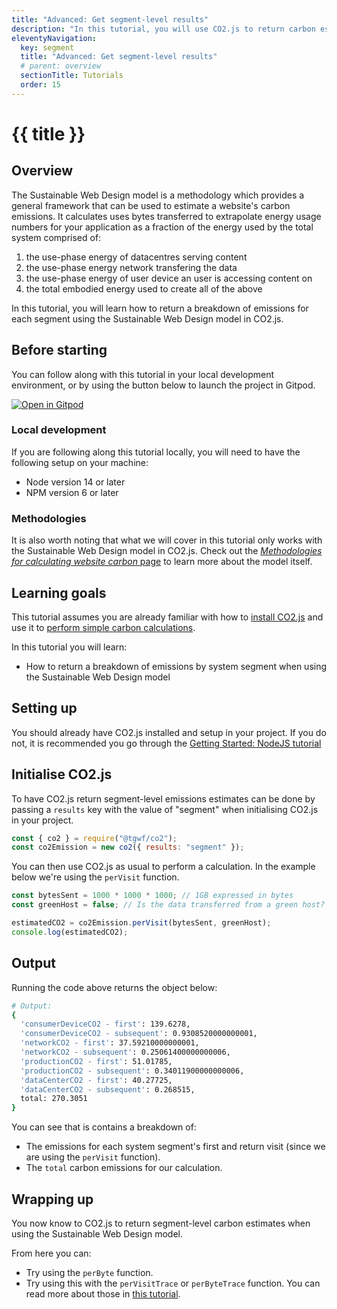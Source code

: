 ```yaml
---
title: "Advanced: Get segment-level results"
description: "In this tutorial, you will use CO2.js to return carbon estimates for each of the system segments found in the Sustainable Web Design model."
eleventyNavigation:
  key: segment
  title: "Advanced: Get segment-level results"
  # parent: overview
  sectionTitle: Tutorials
  order: 15
---
```


# {{ title }}

## Overview

The Sustainable Web Design model is a methodology which provides a general framework that can be used to estimate a website's carbon emissions. It calculates uses bytes transferred to extrapolate energy usage numbers for your application as a fraction of the energy used by the total system comprised of:

1. the use-phase energy of datacentres serving content
2. the use-phase energy network transfering the data
3. the use-phase energy of user device an user is accessing content on
4. the total embodied energy used to create all of the above

In this tutorial, you will learn how to return a breakdown of emissions for each segment using the Sustainable Web Design model in CO2.js.

## Before starting

You can follow along with this tutorial in your local development environment, or by using the button below to launch the project in Gitpod.

[![Open in Gitpod](https://gitpod.io/button/open-in-gitpod.svg)](https://gitpod.io/#https://github.com/thegreenwebfoundation/gitpod-node-starter)

### Local development

If you are following along this tutorial locally, you will need to have the following setup on your machine:

- Node version 14 or later
- NPM version 6 or later

### Methodologies

It is also worth noting that what we will cover in this tutorial only works with the Sustainable Web Design model in CO2.js. Check out the [_Methodologies for calculating website carbon_ page](/co2js/explainer/methodologies-for-calculating-website-carbon) to learn more about the model itself.

## Learning goals

This tutorial assumes you are already familiar with how to [install CO2.js](/co2js/installation) and use it to [perform simple carbon calculations](/co2js/tutorials/getting-started-node).

In this tutorial you will learn:

- How to return a breakdown of emissions by system segment when using the Sustainable Web Design model

## Setting up

You should already have CO2.js installed and setup in your project. If you do not, it is recommended you go through the [Getting Started: NodeJS tutorial](/co2js/tutorials/getting-started-node)

## Initialise CO2.js

To have CO2.js return segment-level emissions estimates can be done by passing a `results` key with the value of "segment" when initialising CO2.js in your project.

```js
const { co2 } = require("@tgwf/co2");
const co2Emission = new co2({ results: "segment" });
```

You can then use CO2.js as usual to perform a calculation. In the example below we're using the `perVisit` function.

```js
const bytesSent = 1000 * 1000 * 1000; // 1GB expressed in bytes
const greenHost = false; // Is the data transferred from a green host?

estimatedCO2 = co2Emission.perVisit(bytesSent, greenHost);
console.log(estimatedCO2);
```

## Output

Running the code above returns the object below:

```bash
# Output:
{
  'consumerDeviceCO2 - first': 139.6278,
  'consumerDeviceCO2 - subsequent': 0.9308520000000001,
  'networkCO2 - first': 37.59210000000001,
  'networkCO2 - subsequent': 0.25061400000000006,
  'productionCO2 - first': 51.01785,
  'productionCO2 - subsequent': 0.34011900000000006,
  'dataCenterCO2 - first': 40.27725,
  'dataCenterCO2 - subsequent': 0.268515,
  total: 270.3051
}
```

You can see that is contains a breakdown of:

- The emissions for each system segment's first and return visit (since we are using the `perVisit` function).
- The `total` carbon emissions for our calculation.

## Wrapping up

You now know to CO2.js to return segment-level carbon estimates when using the Sustainable Web Design model.

From here you can:

- Try using the `perByte` function.
- Try using this with the `perVisitTrace` or `perByteTrace` function. You can read more about those in [this tutorial](/co2/tutorials/customise-website-carbon-calculations).
